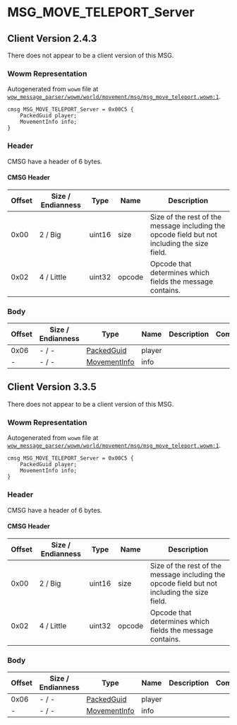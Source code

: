 # MSG_MOVE_TELEPORT_Server

## Client Version 2.4.3

There does not appear to be a client version of this MSG.

### Wowm Representation

Autogenerated from `wowm` file at [`wow_message_parser/wowm/world/movement/msg/msg_move_teleport.wowm:1`](https://github.com/gtker/wow_messages/tree/main/wow_message_parser/wowm/world/movement/msg/msg_move_teleport.wowm#L1).
```rust,ignore
cmsg MSG_MOVE_TELEPORT_Server = 0x00C5 {
    PackedGuid player;
    MovementInfo info;
}
```
### Header

CMSG have a header of 6 bytes.

#### CMSG Header

| Offset | Size / Endianness | Type   | Name   | Description |
| ------ | ----------------- | ------ | ------ | ----------- |
| 0x00   | 2 / Big           | uint16 | size   | Size of the rest of the message including the opcode field but not including the size field.|
| 0x02   | 4 / Little        | uint32 | opcode | Opcode that determines which fields the message contains.|

### Body

| Offset | Size / Endianness | Type | Name | Description | Comment |
| ------ | ----------------- | ---- | ---- | ----------- | ------- |
| 0x06 | - / - | [PackedGuid](../types/packed-guid.md) | player |  |  |
| - | - / - | [MovementInfo](movementinfo.md) | info |  |  |

## Client Version 3.3.5

There does not appear to be a client version of this MSG.

### Wowm Representation

Autogenerated from `wowm` file at [`wow_message_parser/wowm/world/movement/msg/msg_move_teleport.wowm:1`](https://github.com/gtker/wow_messages/tree/main/wow_message_parser/wowm/world/movement/msg/msg_move_teleport.wowm#L1).
```rust,ignore
cmsg MSG_MOVE_TELEPORT_Server = 0x00C5 {
    PackedGuid player;
    MovementInfo info;
}
```
### Header

CMSG have a header of 6 bytes.

#### CMSG Header

| Offset | Size / Endianness | Type   | Name   | Description |
| ------ | ----------------- | ------ | ------ | ----------- |
| 0x00   | 2 / Big           | uint16 | size   | Size of the rest of the message including the opcode field but not including the size field.|
| 0x02   | 4 / Little        | uint32 | opcode | Opcode that determines which fields the message contains.|

### Body

| Offset | Size / Endianness | Type | Name | Description | Comment |
| ------ | ----------------- | ---- | ---- | ----------- | ------- |
| 0x06 | - / - | [PackedGuid](../types/packed-guid.md) | player |  |  |
| - | - / - | [MovementInfo](movementinfo.md) | info |  |  |


